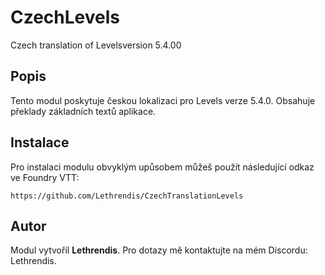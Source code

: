 
# CzechLevels

Czech translation of Levelsversion 5.4.00

## Popis
Tento modul poskytuje českou lokalizaci pro Levels verze 5.4.0. Obsahuje překlady základních textů aplikace.

## Instalace
Pro instalaci modulu obvyklým upůsobem můžeš použít následující odkaz ve Foundry VTT:

```
https://github.com/Lethrendis/CzechTranslationLevels
```

## Autor
Modul vytvořil **Lethrendis**. Pro dotazy mě kontaktujte na mém Discordu: Lethrendis.

